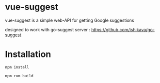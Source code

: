 # vue-suggest

vue-suggest is a simple web-API for getting Google suggestions

designed to work with go-suggest server : https://github.com/ishikava/go-suggest

# Installation

```sh
npm install
```
```sh
npm run build
```